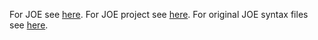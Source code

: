 For JOE see [here](http://joe-editor.sourceforge.net/).
For JOE project see [here](http://sourceforge.net/projects/joe-editor/).
For original JOE syntax files see [here](http://joe-editor.hg.sourceforge.net/hgweb/joe-editor/joe-editor/file/tip/syntax).
